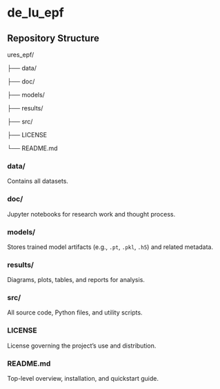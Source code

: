 # de_lu_epf

## Repository Structure
ures_epf/

├── data/

├── doc/

├── models/

├── results/

├── src/

├── LICENSE

└── README.md

### data/
Contains all datasets.

### doc/
Jupyter notebooks for research work and thought process.

### models/
Stores trained model artifacts (e.g., `.pt`, `.pkl`, `.h5`) and related metadata.

### results/
Diagrams, plots, tables, and reports for analysis.

### src/
All source code, Python files, and utility scripts.

### LICENSE
License governing the project’s use and distribution.

### README.md
Top-level overview, installation, and quickstart guide.
